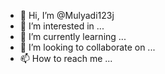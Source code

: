- 👋 Hi, I’m @Mulyadi123j
- 👀 I’m interested in ...
- 🌱 I’m currently learning ...
- 💞️ I’m looking to collaborate on ...
- 📫 How to reach me ...

<!---
Mulyadi123j/Mulyadi123j is a ✨ special ✨ repository because its `README.md` (this file) appears on your GitHub profile.
You can click the Preview link to take a look at your changes.
--->
